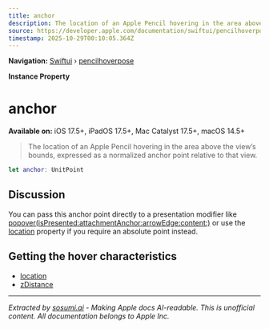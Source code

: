 ```yaml
---
title: anchor
description: The location of an Apple Pencil hovering in the area above the view’s bounds, expressed as a normalized anchor point relative to that view.
source: https://developer.apple.com/documentation/swiftui/pencilhoverpose/anchor
timestamp: 2025-10-29T00:10:05.364Z
---
```


**Navigation:** [Swiftui](/documentation/swiftui) › [pencilhoverpose](/documentation/swiftui/pencilhoverpose)

**Instance Property**

# anchor

**Available on:** iOS 17.5+, iPadOS 17.5+, Mac Catalyst 17.5+, macOS 14.5+

> The location of an Apple Pencil hovering in the area above the view’s bounds, expressed as a normalized anchor point relative to that view.

```swift
let anchor: UnitPoint
```

## Discussion

You can pass this anchor point directly to a presentation modifier like [popover(isPresented:attachmentAnchor:arrowEdge:content:)](/documentation/swiftui/view/popover(ispresented:attachmentanchor:arrowedge:content:)) or use the [location](/documentation/swiftui/pencilhoverpose/location) property if you require an absolute point instead.

## Getting the hover characteristics

- [location](/documentation/swiftui/pencilhoverpose/location)
- [zDistance](/documentation/swiftui/pencilhoverpose/zdistance)

---

*Extracted by [sosumi.ai](https://sosumi.ai) - Making Apple docs AI-readable.*
*This is unofficial content. All documentation belongs to Apple Inc.*
